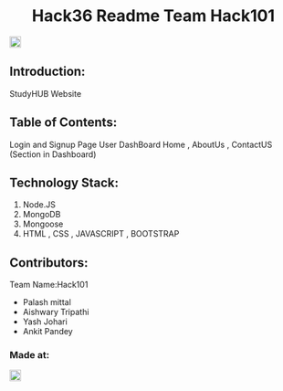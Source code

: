 <h1 align="center">Hack36 Readme Team Hack101</h1>
<p align="center">
</p>

<a href="https://hack36.com"> <img src="http://bit.ly/BuiltAtHack36" height=20px> </a>

## Introduction:

StudyHUB Website

## Table of Contents:

Login and Signup Page
User DashBoard
Home , AboutUs , ContactUS (Section in Dashboard)

## Technology Stack:

1. Node.JS
2. MongoDB
3. Mongoose
4. HTML , CSS , JAVASCRIPT , BOOTSTRAP

## Contributors:

Team Name:Hack101

- Palash mittal
- Aishwary Tripathi
- Yash Johari
- Ankit Pandey

### Made at:

<a href="https://hack36.com"> <img src="http://bit.ly/BuiltAtHack36" height=20px> </a>
